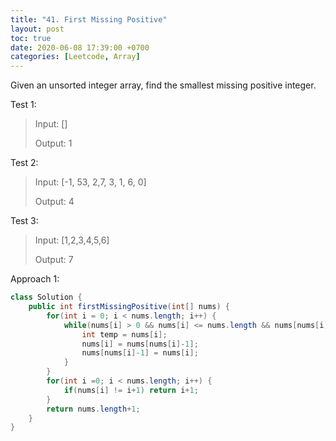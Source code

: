 ```yaml
---
title: "41. First Missing Positive"
layout: post
toc: true
date: 2020-06-08 17:39:00 +0700
categories: [Leetcode, Array]
---
```


Given an unsorted integer array, find the smallest missing positive integer.

Test 1:

> Input: []
>
> Output: 1



Test 2:

> Input: [-1, 53, 2,7, 3, 1, 6, 0]
>
> Output: 4



Test 3:

> Input: [1,2,3,4,5,6]
>
> Output: 7



Approach 1:

```java
class Solution {
    public int firstMissingPositive(int[] nums) {
        for(int i = 0; i < nums.length; i++) {
            while(nums[i] > 0 && nums[i] <= nums.length && nums[nums[i]-1] != nums[i]) {
                int temp = nums[i];
                nums[i] = nums[nums[i]-1];
                nums[nums[i]-1] = nums[i];
            }
        }
        for(int i =0; i < nums.length; i++) {
            if(nums[i] != i+1) return i+1;
        }
        return nums.length+1;
    }
}
```

